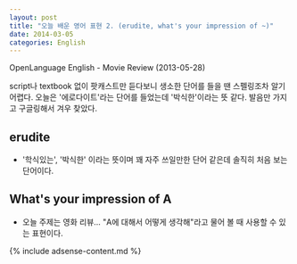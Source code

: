 ```yaml
---
layout: post
title: "오늘 배운 영어 표현 2. (erudite, what's your impression of ~)"
date: 2014-03-05
categories: English
---
```

OpenLanguage English - Movie Review (2013-05-28)

script나 textbook 없이 팟캐스트만 듣다보니 생소한 단어를 들을 땐 스펠링조차 알기 어렵다. 오늘은 '에로다이트'라는 단어를 들었는데 '박식한'이라는 뜻 같다. 발음만 가지고 구글링해서 겨우 찾았다.

## erudite
- '학식있는', '박식한' 이라는 뜻이며 꽤 자주 쓰일만한 단어 같은데 솔직히 처음 보는 단어이다.

## What's your impression of A
- 오늘 주제는 영화 리뷰... "A에 대해서 어떻게 생각해"라고 물어 볼 때 사용할 수 있는 표현이다.

{% include adsense-content.md %}
